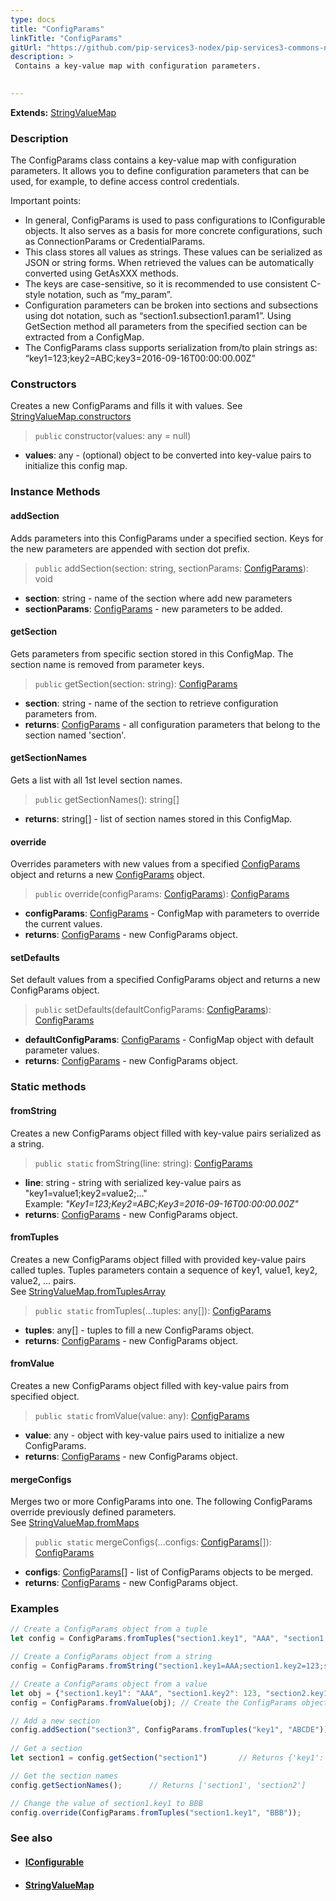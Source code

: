 ```yaml
---
type: docs
title: "ConfigParams"
linkTitle: "ConfigParams"
gitUrl: "https://github.com/pip-services3-nodex/pip-services3-commons-nodex"
description: > 
 Contains a key-value map with configuration parameters. 

  
---
```


**Extends:** [StringValueMap](../../data/string_value_map)

### Description
The ConfigParams class contains a key-value map with configuration parameters. It allows you to define configuration parameters that can be used, for example, to define access control credentials.  

Important points:   
- In general, ConfigParams is used to pass configurations to IConfigurable objects. It also serves as a basis for more concrete configurations, such as ConnectionParams or CredentialParams. 
- This class stores all values as strings. These values can be serialized as JSON or string forms. When retrieved the values can be automatically converted using GetAsXXX methods.
- The keys are case-sensitive, so it is recommended to use consistent C-style notation, such as “my_param”.
- Configuration parameters can be broken into sections and subsections using dot notation, such as “section1.subsection1.param1”. Using GetSection method all parameters from the specified section can be extracted from a ConfigMap.
- The ConfigParams class supports serialization from/to plain strings as: “key1=123;key2=ABC;key3=2016-09-16T00:00:00.00Z”


### Constructors
Creates a new ConfigParams and fills it with values.
See [StringValueMap.constructors](../../data/string_value_map/#constructors)

> `public` constructor(values: any = null)

- **values**: any - (optional) object to be converted into key-value pairs to initialize this config map.

### Instance Methods  

#### addSection
Adds parameters into this ConfigParams under a specified section.
Keys for the new parameters are appended with section dot prefix.

> `public` addSection(section: string, sectionParams: [ConfigParams]()): void

- **section**: string - name of the section where add new parameters
- **sectionParams**: [ConfigParams]() - new parameters to be added.


#### getSection
Gets parameters from specific section stored in this ConfigMap.
The section name is removed from parameter keys.

> `public` getSection(section: string): [ConfigParams]()

- **section**: string - name of the section to retrieve configuration parameters from.
- **returns**: [ConfigParams]() - all configuration parameters that belong to the section named 'section'. 

#### getSectionNames
Gets a list with all 1st level section names.

> `public` getSectionNames(): string[]

- **returns**: string[] - list of section names stored in this ConfigMap.

#### override
Overrides parameters with new values from a specified [ConfigParams]() object
and returns a new [ConfigParams]() object.

> `public` override(configParams: [ConfigParams]()): [ConfigParams]()

- **configParams**: [ConfigParams]() - ConfigMap with parameters to override the current values.
- **returns**: [ConfigParams]() - new ConfigParams object.

#### setDefaults
Set default values from a specified ConfigParams object and returns a new ConfigParams object.

> `public` setDefaults(defaultConfigParams: [ConfigParams]()): [ConfigParams]()

- **defaultConfigParams**: [ConfigParams]() - ConfigMap object with default parameter values.
- **returns**: [ConfigParams]() - new ConfigParams object.

### Static methods   

#### fromString
Creates a new ConfigParams object filled with key-value pairs serialized as a string.

> `public static` fromString(line: string): [ConfigParams]()

- **line**: string - string with serialized key-value pairs as "key1=value1;key2=value2;..."  
Example: *"Key1=123;Key2=ABC;Key3=2016-09-16T00:00:00.00Z"*
- **returns**: [ConfigParams]() - new ConfigParams object.

#### fromTuples
Creates a new ConfigParams object filled with provided key-value pairs called tuples.
Tuples parameters contain a sequence of key1, value1, key2, value2, ... pairs.  
See [StringValueMap.fromTuplesArray](../../data/string_value_map/#fromtuplesarray)

> `public static` fromTuples(...tuples: any[]): [ConfigParams]()

- **tuples**: any[] - tuples to fill a new ConfigParams object.
- **returns**: [ConfigParams]() - new ConfigParams object.


#### fromValue
Creates a new ConfigParams object filled with key-value pairs from specified object.

> `public static` fromValue(value: any): [ConfigParams]()

- **value**: any - object with key-value pairs used to initialize a new ConfigParams.
- **returns**: [ConfigParams]() - new ConfigParams object.


#### mergeConfigs
Merges two or more ConfigParams into one. The following ConfigParams override
previously defined parameters.  
See [StringValueMap.fromMaps](../../data/string_value_map/#frommaps)

> `public static` mergeConfigs(...configs: [ConfigParams]()[]): [ConfigParams]()

- **configs**: [ConfigParams]()[] - list of ConfigParams objects to be merged.
- **returns**: [ConfigParams]() - new ConfigParams object.

### Examples   

```typescript
// Create a ConfigParams object from a tuple
let config = ConfigParams.fromTuples("section1.key1", "AAA", "section1.key2", 123, "section2.key1", true);

// Create a ConfigParams object from a string
config = ConfigParams.fromString("section1.key1=AAA;section1.key2=123;section2.key1=True");

// Create a ConfigParams object from a value
let obj = {"section1.key1": "AAA", "section1.key2": 123, "section2.key1": true}; // Create a object
config = ConfigParams.fromValue(obj); // Create the ConfigParams object using the object

// Add a new section 
config.addSection("section3", ConfigParams.fromTuples("key1", "ABCDE"));
                                       
// Get a section                                        
let section1 = config.getSection("section1")       // Returns {'key1': 'AAA', 'key2': '123'} 

// Get the section names
config.getSectionNames();      // Returns ['section1', 'section2']

// Change the value of section1.key1 to BBB
config.override(ConfigParams.fromTuples("section1.key1", "BBB"));
```


### See also
- #### [IConfigurable](../iconfigurable)
- #### [StringValueMap](../../data/string_value_map)
